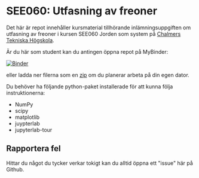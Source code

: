 # SEE060: Utfasning av freoner
Det här är repot innehåller kursmaterial tillhörande inlämningsuppgiften om utfasning av freoner i kursen SEE060 Jorden som system på [Chalmers Tekniska Högskola](https://www.chalmers.se/).

Är du här som student kan du antingen öppna repot på MyBinder:

[![Binder](https://mybinder.org/badge_logo.svg)](https://mybinder.org/v2/gh/SEE-GEO/SEE060_Utfasning_freoner/HEAD?urlpath=%2Fdoc%2Ftree%2Futfasning_freoner.ipynb)

eller ladda ner filerna som en [zip](https://github.com/SEE-GEO/SEE060_Utfasning_freoner/archive/refs/heads/main.zip) om du planerar arbeta på din egen dator.

Du behöver ha följande python-paket installerade för att kunna följa instruktionerna:
- NumPy
- scipy
- matplotlib
- juypterlab
- jupyterlab-tour


## Rapportera fel
Hittar du något du tycker verkar tokigt kan du alltid öppna ett "issue" här på Github.

